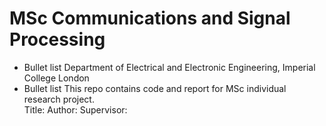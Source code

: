 # MSc Communications and Signal Processing
* Bullet list Department of Electrical and Electronic Engineering, Imperial College London<br/>
* Bullet list This repo contains code and report for MSc individual research project.<br/>
Title:
Author:
Supervisor:

